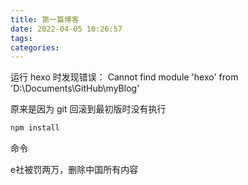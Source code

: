 ```yaml
---
title: 第一篇博客
date: 2022-04-05 10:26:57
tags: 
categories:  
---
```


运行 hexo 时发现错误：
Cannot find module 'hexo' from 'D:\Documents\GitHub\myBlog'

原来是因为 git 回滚到最初版时没有执行

```bash
npm install
```

命令

e社被罚两万，删除中国所有内容
